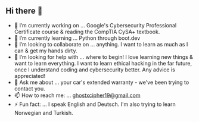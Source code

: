 ## Hi there 👋


- 🔭 I’m currently working on ... Google's Cybersecurity Professional Certificate course & reading the CompTIA CySA+ textbook.
- 🌱 I’m currently learning ... Python through boot.dev    
- 👯 I’m looking to collaborate on ... anything. I want to learn as much as I can & get my hands dirty. 
- 🤔 I’m looking for help with ... where to begin! I love learning new things & want to learn everything. I want to learn ethical hacking in the far future, once I understand coding and cybersecurity better. Any advice is appreciated!  
- 💬 Ask me about ... your car's extended warranty - we've been trying to contact you. 
- 📫 How to reach me: ... ghostxcipher19@gmail.com
- ⚡ Fun fact: ... I speak English and Deutsch. I'm also trying to learn Norwegian and Turkish. 

